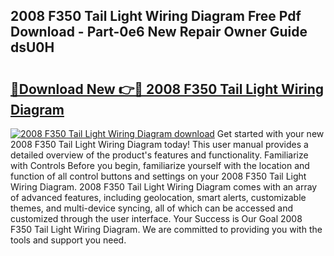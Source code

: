 ## 2008 F350 Tail Light Wiring Diagram Free Pdf Download - Part-0e6 New Repair Owner Guide dsU0H

# <h2><a href="http://dfqa5g.blite.top/?on=2008+F350+Tail+Light+Wiring+Diagram">🔗Download New 👉🔴 2008 F350 Tail Light Wiring Diagram</a></h2>

[![2008 F350 Tail Light Wiring Diagram download](https://i.imgur.com/lujVjoI.png)](http://dfqa5g.blite.top/?on=2008+F350+Tail+Light+Wiring+Diagram)
Get started with your new 2008 F350 Tail Light Wiring Diagram today! This user manual provides a detailed overview of the product's features and functionality. Familiarize with Controls Before you begin, familiarize yourself with the location and function of all control buttons and settings on your 2008 F350 Tail Light Wiring Diagram. 2008 F350 Tail Light Wiring Diagram comes with an array of advanced features, including geolocation, smart alerts, customizable themes, and multi-device syncing, all of which can be accessed and customized through the user interface. Your Success is Our Goal 2008 F350 Tail Light Wiring Diagram. We are committed to providing you with the tools and support you need.
